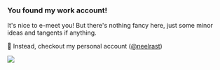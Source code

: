 ### You found my work account!

It's nice to e-meet you! But there's nothing fancy here, just some minor ideas and tangents if anything. 

🔭  Instead, checkout my personal account ([@neelrast](https://github.com/neelrast))

![](https://media.tenor.com/Fk57yabSTC0AAAAC/captain-america-salute.gif)
